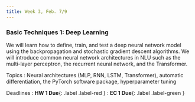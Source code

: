 ```yaml
---
title: Week 3, Feb. 7/9
---
```


### Basic Techniques 1: Deep Learning

We will learn how to define, train, and test a deep neural network model using the backpropagation and stochastic
gradient descent algorithms. We will introduce common neural network architectures in NLU such as the multi-layer
perceptron, the recurrent neural network, and the Transformer.

Topics
: Neural architectures (MLP, RNN, LSTM, Transformer), automatic differentiation, the PyTorch software package, 
hyperparameter tuning

Deadlines
: **HW 1 Due**{: .label .label-red }
: **EC 1 Due**{: .label .label-green }